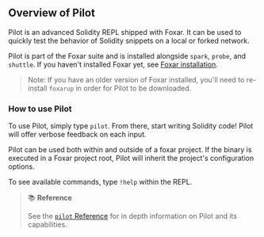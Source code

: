 ## Overview of Pilot

Pilot is an advanced Solidity REPL shipped with Foxar. It can be used to quickly test the behavior of Solidity snippets
on a local or forked network.

Pilot is part of the Foxar suite and is installed alongside `spark`, `probe`, and `shuttle`. If you haven't installed Foxar
yet, see [Foxar installation](../getting-started/installation.md). 

> Note: If you have an older version of Foxar installed, you'll need to re-install `foxarup` in order for Pilot to be downloaded.

### How to use Pilot

To use Pilot, simply type `pilot`. From there, start writing Solidity code! Pilot will offer verbose feedback on each input.

Pilot can be used both within and outside of a foxar project. If the binary is executed in a Foxar project root, Pilot will
inherit the project's configuration options.

To see available commands, type `!help` within the REPL.

> 📚 **Reference**
>
> See the [`pilot` Reference](../reference/pilot/) for in depth information on Pilot and its capabilities.

